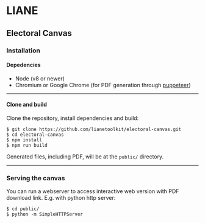 # LIANE

## Electoral Canvas

### Installation

#### Depedencies

* Node (v8 or newer)
* Chromium or Google Chrome (for PDF generation through [puppeteer](https://github.com/GoogleChrome/puppeteer))

---

#### Clone and build

Clone the repository, install dependencies and build:

```
$ git clone https://github.com/lianetoolkit/electoral-canvas.git
$ cd electoral-canvas
$ npm install
$ npm run build
```

Generated files, including PDF, will be at the `public/` directory.

---

### Serving the canvas

You can run a webserver to access interactive web version with PDF download link. E.g. with python http server:

```
$ cd public/
$ python -m SimpleHTTPServer
```

